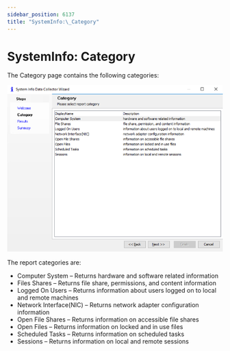 ```yaml
---
sidebar_position: 6137
title: "SystemInfo:\_Category"
---
```


# SystemInfo: Category

The Category page contains the following categories:

![System Info Data Collector Wizard Category page](../../../../../../../static/images/AccessAnalyzer_12.0/Content/Resources/Images/EnterpriseAuditor/Admin/DataCollector/SystemInfo/Category.png "System Info Data Collector Wizard Category page")

The report categories are:

* Computer System – Returns hardware and software related information
* Files Shares – Returns file share, permissions, and content information
* Logged On Users – Returns information about users logged on to local and remote machines
* Network Interface(NIC) – Returns network adapter configuration information
* Open File Shares – Returns information on accessible file shares
* Open Files – Returns information on locked and in use files
* Scheduled Tasks – Returns information on scheduled tasks
* Sessions – Returns information on local and remote sessions